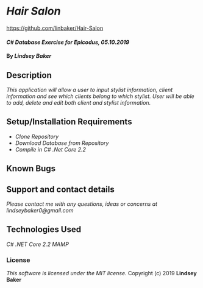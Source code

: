 # _Hair Salon_

https://github.com/linbaker/Hair-Salon

#### _C# Database Exercise for Epicodus, 05.10.2019_

#### By _**Lindsey Baker**_

## Description

_This application will allow a user to input stylist information, client information and see which clients belong to which stylist. User will be able to add, delete and edit both client and stylist information._

## Setup/Installation Requirements

* _Clone Repository_
* _Download Database from Repository_
* _Compile in C# .Net Core 2.2_



## Known Bugs


## Support and contact details

_Please contact me with any questions, ideas or concerns at lindseybaker0@gmail.com_

## Technologies Used

_C# .NET Core 2.2_
_MAMP_


### License

*This software is licensed under the MIT license.*
Copyright (c) 2019 **Lindsey Baker**
